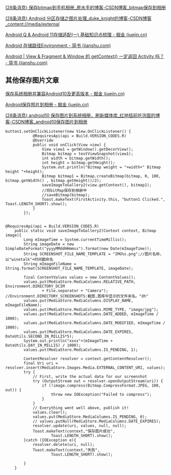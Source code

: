 [(28条消息) 保存bitmap到手机相册_房水手的博客-CSDN博客_bitmap保存到相册](https://blog.csdn.net/weixin_44068690/article/details/122824343)



[(28条消息) Android 分区存储之图片处理_duke_knight的博客-CSDN博客_content://media/external](https://blog.csdn.net/duke_knight/article/details/114027621)

[Android Q & Android 11存储适配(一) 基础知识点梳理 - 掘金 (juejin.cn)](https://juejin.cn/post/6854573214447140871)

[Android 存储路径Environment - 简书 (jianshu.com)](https://www.jianshu.com/p/dfaa23088f46?utm_campaign=maleskine&utm_content=note&utm_medium=seo_notes&utm_source=recommendation)

[Android | View & Fragment & Window 的 getContext() 一定返回 Activity 吗？ - 简书 (jianshu.com)](https://www.jianshu.com/p/7d4bc7083a2f)



## 其他保存图片文章

[保存系统相册并兼容Android10及更高版本 - 掘金 (juejin.cn)](https://juejin.cn/post/6953484994496954398)

[Android保存照片到相册 - 掘金 (juejin.cn)](https://juejin.cn/post/6850418121724051470)

[(28条消息) android10 保存图片到系统相册，刷新媒体库_红地毯前吃泡面的博客-CSDN博客_android10保存图片到相册](https://blog.csdn.net/jingzz1/article/details/106272289/)



```
button1.setOnClickListener(new View.OnClickListener() {
            @RequiresApi(api = Build.VERSION_CODES.R)
            @Override
            public void onClick(View view) {
                View view1 = getWindow().getDecorView();
                Bitmap bitmap = testViewSnapshot(view1);
                int width = bitmap.getWidth();
                int height = bitmap.getHeight();
                System.out.println("Bitmap weight = "+width+" Bitmap height "+height);
                Bitmap bitmap1 = Bitmap.createBitmap(bitmap, 0, 100, bitmap.getWidth() , bitmap.getHeight()/2);
                saveImageToGallery2(view.getContext(), bitmap1);
                //将bitMap保存到相册中
                //saveBitmap(bitmap);
                Toast.makeText(FirstActivity.this, "button1 Clicked.", Toast.LENGTH_SHORT).show();
            }
        });
        

@RequiresApi(api = Build.VERSION_CODES.R)
    public static void saveImageToGallery2(Context context, Bitmap image){
        Long mImageTime = System.currentTimeMillis();
        String imageDate = new SimpleDateFormat("yyyyMMddHHmmss").format(new Date(mImageTime));
        String SCREENSHOT_FILE_NAME_TEMPLATE = "IMG%s.png";//图片名称，以"winetalk"+时间戳命名
        String mImageFileName = String.format(SCREENSHOT_FILE_NAME_TEMPLATE, imageDate);

        final ContentValues values = new ContentValues();
        values.put(MediaStore.MediaColumns.RELATIVE_PATH, Environment.DIRECTORY_DCIM
                + File.separator + "Camera"); //Environment.DIRECTORY_SCREENSHOTS:截图,图库中显示的文件夹名。"dh"
        values.put(MediaStore.MediaColumns.DISPLAY_NAME, mImageFileName);
        values.put(MediaStore.MediaColumns.MIME_TYPE, "image/jpg");
        values.put(MediaStore.MediaColumns.DATE_ADDED, mImageTime / 1000);
        values.put(MediaStore.MediaColumns.DATE_MODIFIED, mImageTime / 1000);
        values.put(MediaStore.MediaColumns.DATE_EXPIRES, DateUtils.SECOND_IN_MILLIS*5);
        System.out.println("xxxx"+(mImageTime + DateUtils.DAY_IN_MILLIS) / 1000);
        values.put(MediaStore.MediaColumns.IS_PENDING, 1);

        ContentResolver resolver = context.getContentResolver();
        final Uri uri = resolver.insert(MediaStore.Images.Media.EXTERNAL_CONTENT_URI, values);
        try {
            // First, write the actual data for our screenshot
            try (OutputStream out = resolver.openOutputStream(uri)) {
                if (!image.compress(Bitmap.CompressFormat.JPEG, 100, out)) {
                    throw new IOException("Failed to compress");
                }
            }
            // Everything went well above, publish it!
            values.clear();
            values.put(MediaStore.MediaColumns.IS_PENDING, 0);
            // values.putNull(MediaStore.MediaColumns.DATE_EXPIRES);
            resolver.update(uri, values, null, null);
            Toast.makeText(context,"保存图片成功",
                    Toast.LENGTH_SHORT).show();
        }catch (IOException e){
            resolver.delete(uri, null);
            Toast.makeText(context,"失败",
                    Toast.LENGTH_SHORT).show();

        }
    }

        
```

